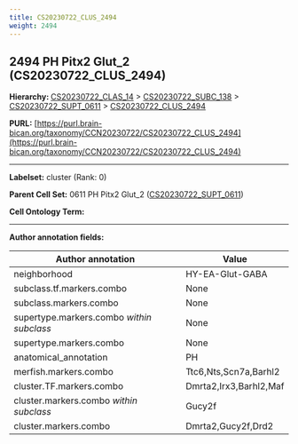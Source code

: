```yaml
---
title: CS20230722_CLUS_2494
weight: 2494
---
```

## 2494 PH Pitx2 Glut_2 (CS20230722_CLUS_2494)
<b>Hierarchy: </b>
[CS20230722_CLAS_14](../CS20230722_CLAS_14) >
[CS20230722_SUBC_138](../CS20230722_SUBC_138) >
[CS20230722_SUPT_0611](../CS20230722_SUPT_0611) >
[CS20230722_CLUS_2494](../CS20230722_CLUS_2494)

**PURL:** [https://purl.brain-bican.org/taxonomy/CCN20230722/CS20230722_CLUS_2494](https://purl.brain-bican.org/taxonomy/CCN20230722/CS20230722_CLUS_2494)

---


**Labelset:** cluster (Rank: 0)

**Parent Cell Set:** 0611 PH Pitx2 Glut_2 ([CS20230722_SUPT_0611](../CS20230722_SUPT_0611))



**Cell Ontology Term:** 

[MARKER GENES.]: #


---

[TRANSFERRED ANNOTATIONS.]: #


[AUTHOR ANNOTATION FIELDS.]: #


**Author annotation fields:**

| Author annotation | Value |
|-------------------|-------|
|neighborhood|HY-EA-Glut-GABA|
|subclass.tf.markers.combo|None|
|subclass.markers.combo|None|
|supertype.markers.combo _within subclass_|None|
|supertype.markers.combo|None|
|anatomical_annotation|PH|
|merfish.markers.combo|Ttc6,Nts,Scn7a,Barhl2|
|cluster.TF.markers.combo|Dmrta2,Irx3,Barhl2,Maf|
|cluster.markers.combo _within subclass_|Gucy2f|
|cluster.markers.combo|Dmrta2,Gucy2f,Drd2|
